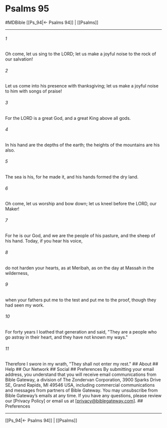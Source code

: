 # Psalms 95
#MDBible
[[Ps_94|← Psalms 94]] | [[Psalms]]

***






###### 1 


Oh come, let us sing to the LORD; let us make a joyful noise to the rock of our salvation! 





###### 2 


Let us come into his presence with thanksgiving; let us make a joyful noise to him with songs of praise! 





###### 3 


For the LORD is a great God, and a great King above all gods. 





###### 4 


In his hand are the depths of the earth; the heights of the mountains are his also. 





###### 5 


The sea is his, for he made it, and his hands formed the dry land. 





###### 6 


Oh come, let us worship and bow down; let us kneel before the LORD, our Maker! 





###### 7 


For he is our God, and we are the people of his pasture, and the sheep of his hand. Today, if you hear his voice, 





###### 8 


do not harden your hearts, as at Meribah, as on the day at Massah in the wilderness, 





###### 9 


when your fathers put me to the test and put me to the proof, though they had seen my work. 





###### 10 


For forty years I loathed that generation and said, "They are a people who go astray in their heart, and they have not known my ways." 





###### 11 


Therefore I swore in my wrath, "They shall not enter my rest." ## About ## Help ## Our Network ## Social ## Preferences By submitting your email address, you understand that you will receive email communications from Bible Gateway, a division of The Zondervan Corporation, 3900 Sparks Drive SE, Grand Rapids, MI 49546 USA, including commercial communications and messages from partners of Bible Gateway. You may unsubscribe from Bible Gateway&rsquo;s emails at any time. If you have any questions, please review our [Privacy Policy] or email us at [privacy@biblegateway.com]. ## Preferences

***

[[Ps_94|← Psalms 94]] | [[Psalms]]
